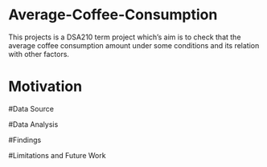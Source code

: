 # Average-Coffee-Consumption
This projects is a DSA210 term project which’s aim is to check that the average coffee consumption amount under some conditions and its relation with other factors.

# Motivation

#Data Source


#Data Analysis


#Findings

#Limitations and Future Work
